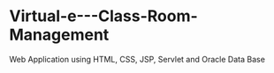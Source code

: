 # Virtual-e---Class-Room-Management
Web Application using HTML, CSS, JSP, Servlet and Oracle Data Base
